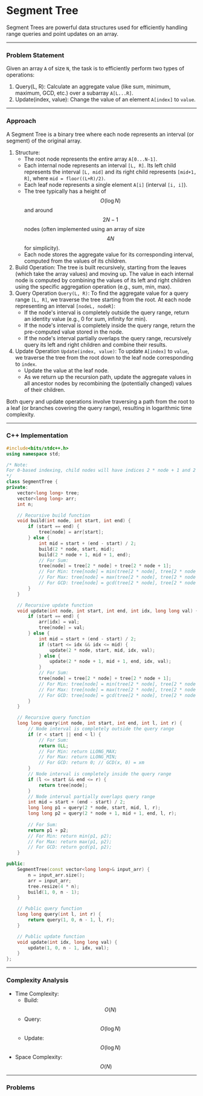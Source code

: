 # Segment Tree

Segment Trees are powerful data structures used for efficiently handling range queries and point updates on an array.

***

### Problem Statement

Given an array `A` of size `N`, the task is to efficiently perform two types of operations:

1. Query(L, R): Calculate an aggregate value (like sum, minimum, maximum, GCD, etc.) over a subarray `A[L...R]`.
2. Update(index, value): Change the value of an element `A[index]` to `value`.

***

### Approach

A Segment Tree is a binary tree where each node represents an interval (or segment) of the original array.

1. Structure:
   * The root node represents the entire array `A[0...N-1]`.
   * Each internal node represents an interval `[L, R]`. Its left child represents the interval `[L, mid]` and its right child represents `[mid+1, R]`, where `mid = floor((L+R)/2)`.
   * Each leaf node represents a single element `A[i]` (interval `[i, i]`).
   * The tree typically has a height of $$O(\log N)$$ and around $$2N - 1$$ nodes (often implemented using an array of size $$4N$$ for simplicity).
   * Each node stores the aggregate value for its corresponding interval, computed from the values of its children.
2. Build Operation: The tree is built recursively, starting from the leaves (which take the array values) and moving up. The value in each internal node is computed by combining the values of its left and right children using the specific aggregation operation (e.g., sum, min, max).
3. Query Operation `Query(L, R)`: To find the aggregate value for a query range `[L, R]`, we traverse the tree starting from the root. At each node representing an interval `[nodeL, nodeR]`:
   * If the node's interval is completely outside the query range, return an identity value (e.g., 0 for sum, infinity for min).
   * If the node's interval is completely inside the query range, return the pre-computed value stored in the node.
   * If the node's interval partially overlaps the query range, recursively query its left and right children and combine their results.
4. Update Operation `Update(index, value)`: To update `A[index]` to `value`, we traverse the tree from the root down to the leaf node corresponding to `index`.
   * Update the value at the leaf node.
   * As we return up the recursion path, update the aggregate values in all ancestor nodes by recombining the (potentially changed) values of their children.

Both query and update operations involve traversing a path from the root to a leaf (or branches covering the query range), resulting in logarithmic time complexity.

***

### C++ Implementation

```cpp
#include<bits/stdc++.h>
using namespace std;

/* Note:
For 0-based indexing, child nodes will have indices 2 * node + 1 and 2 * node + 2
*/
class SegmentTree {
private:
    vector<long long> tree;
    vector<long long> arr;
    int n;

    // Recursive build function
    void build(int node, int start, int end) {
        if (start == end) {
            tree[node] = arr[start];
        } else {
            int mid = start + (end - start) / 2;
            build(2 * node, start, mid);
            build(2 * node + 1, mid + 1, end);
            // For Sum:
            tree[node] = tree[2 * node] + tree[2 * node + 1];
            // For Min: tree[node] = min(tree[2 * node], tree[2 * node + 1]);
            // For Max: tree[node] = max(tree[2 * node], tree[2 * node + 1]);
            // For GCD: tree[node] = gcd(tree[2 * node], tree[2 * node + 1]);
        }
    }

    // Recursive update function
    void update(int node, int start, int end, int idx, long long val) {
        if (start == end) {
            arr[idx] = val;
            tree[node] = val;
        } else {
            int mid = start + (end - start) / 2;
            if (start <= idx && idx <= mid) {
                update(2 * node, start, mid, idx, val);
            } else {
                update(2 * node + 1, mid + 1, end, idx, val);
            }
            // For Sum:
            tree[node] = tree[2 * node] + tree[2 * node + 1];
            // For Min: tree[node] = min(tree[2 * node], tree[2 * node + 1]);
            // For Max: tree[node] = max(tree[2 * node], tree[2 * node + 1]);
            // For GCD: tree[node] = gcd(tree[2 * node], tree[2 * node + 1]);
        }
    }

    // Recursive query function
    long long query(int node, int start, int end, int l, int r) {
        // Node interval is completely outside the query range
        if (r < start || end < l) {
            // For Sum:
            return 0LL;
            // For Min: return LLONG_MAX;
            // For Max: return LLONG_MIN;
            // For GCD: return 0; // GCD(x, 0) = xm
        }
        // Node interval is completely inside the query range
        if (l <= start && end <= r) {
            return tree[node];
        }
        // Node interval partially overlaps query range
        int mid = start + (end - start) / 2;
        long long p1 = query(2 * node, start, mid, l, r);
        long long p2 = query(2 * node + 1, mid + 1, end, l, r);
        
        // For Sum:
        return p1 + p2;
        // For Min: return min(p1, p2);
        // For Max: return max(p1, p2);
        // For GCD: return gcd(p1, p2);
    }

public:
    SegmentTree(const vector<long long>& input_arr) {
        n = input_arr.size();
        arr = input_arr;
        tree.resize(4 * n);
        build(1, 0, n - 1);
    }

    // Public query function
    long long query(int l, int r) {
        return query(1, 0, n - 1, l, r);
    }

    // Public update function
    void update(int idx, long long val) {
        update(1, 0, n - 1, idx, val);
    }
};
```

***

### Complexity Analysis

* Time Complexity:
  * Build: $$O(N)$$
  * Query: $$O(\log N)$$
  * Update: $$O(\log N)$$
* Space Complexity: $$O(N)$$

***

### Problems

